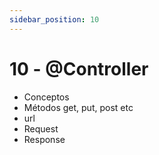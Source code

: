 ```yaml
---
sidebar_position: 10
---
```


# 10 - @Controller

- Conceptos
- Métodos get, put, post etc
- url
- Request
- Response


